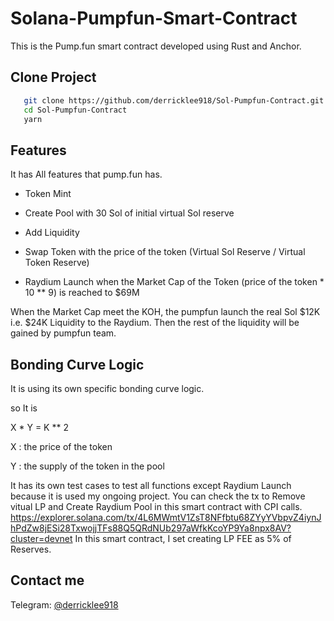 # Solana-Pumpfun-Smart-Contract
This is the Pump.fun smart contract developed using Rust and Anchor.

## Clone Project

```bash
   git clone https://github.com/derricklee918/Sol-Pumpfun-Contract.git
   cd Sol-Pumpfun-Contract
   yarn
   ```

## Features
It has All features that pump.fun has.

- Token Mint

- Create Pool with 30 Sol of initial virtual Sol reserve

- Add Liquidity

- Swap Token with the price of the token (Virtual Sol Reserve / Virtual Token Reserve)

- Raydium Launch when the Market Cap of the Token (price of the token * 10 ** 9) is reached to $69M

When the Market Cap meet the KOH, the pumpfun launch the real Sol $12K i.e. $24K Liquidity to the Raydium.
Then the rest of the liquidity will be gained by pumpfun team.

## Bonding Curve Logic
It is using its own specific bonding curve logic.

so It is

X * Y = K ** 2

X : the price of the token

Y : the supply of the token in the pool


It has its own test cases to test all functions except Raydium Launch because it is used my ongoing project.
You can check the tx to Remove vitual LP and Create Raydium Pool in this smart contract with CPI calls.
https://explorer.solana.com/tx/4L6MWmtV1ZsT8NFfbtu68ZYyYVbpvZ4iynJhPdZw8jESi28TxwojjTFs88Q5QRdNUb297aWfkKcoYP9Ya8npx8AV?cluster=devnet
In this smart contract, I set creating LP FEE as 5% of Reserves.


## Contact me
Telegram: [@derricklee918](https://t.me/@derricklee918)